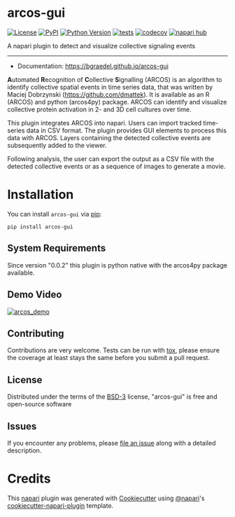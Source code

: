 # arcos-gui

[![License](https://img.shields.io/pypi/l/arcos-gui.svg?color=green)](https://github.com/bgraedel/arcos-gui/raw/main/LICENSE)
[![PyPI](https://img.shields.io/pypi/v/arcos-gui.svg?color=green)](https://pypi.org/project/arcos-gui)
[![Python Version](https://img.shields.io/pypi/pyversions/arcos-gui.svg?color=green)](https://python.org)
[![tests](https://github.com/bgraedel/arcos-gui/workflows/tests/badge.svg)](https://github.com/bgraedel/arcos-gui/actions)
[![codecov](https://codecov.io/gh/bgraedel/arcos-gui/branch/main/graph/badge.svg)](https://codecov.io/gh/bgraedel/arcos-gui)
[![napari hub](https://img.shields.io/endpoint?url=https://api.napari-hub.org/shields/arcos-gui)](https://napari-hub.org/plugins/arcos-gui)

A napari plugin to detect and visualize collective signaling events

----------------------------------
- Documentation: <https://bgraedel.github.io/arcos-gui>

**A**utomated **R**ecognition of **C**ollective **S**ignalling (ARCOS) is an algorithm to identify collective spatial events in time series data,
that was written by Maciej Dobrzynski (https://github.com/dmattek). It is available as an R (ARCOS) and python (arcos4py) package.
ARCOS can identify and visualize collective protein activation in 2- and 3D cell cultures over time.

This plugin integrates ARCOS into napari. Users can import tracked time-series data in CSV format. The plugin
provides GUI elements to process this data with ARCOS. Layers containing the detected collective events are subsequently added to the viewer.

Following analysis, the user can export the output as a CSV file with the detected collective events or as a sequence of images to generate a movie.

# Installation

You can install `arcos-gui` via [pip]:

    pip install arcos-gui

## System Requirements

Since version "0.0.2" this plugin is python native with the arcos4py package available.

## Demo Video

[![arcos_demo](https://img.youtube.com/vi/hG_z_BFcAiQ/0.jpg)](https://www.youtube.com/watch?v=hG_z_BFcAiQ)

## Contributing

Contributions are very welcome. Tests can be run with [tox], please ensure
the coverage at least stays the same before you submit a pull request.

## License

Distributed under the terms of the [BSD-3] license,
"arcos-gui" is free and open-source software

## Issues

If you encounter any problems, please [file an issue] along with a detailed description.

[napari]: https://github.com/napari/napari
[Cookiecutter]: https://github.com/audreyr/cookiecutter
[@napari]: https://github.com/napari
[MIT]: http://opensource.org/licenses/MIT
[BSD-3]: http://opensource.org/licenses/BSD-3-Clause
[GNU GPL v3.0]: http://www.gnu.org/licenses/gpl-3.0.txt
[GNU LGPL v3.0]: http://www.gnu.org/licenses/lgpl-3.0.txt
[Apache Software License 2.0]: http://www.apache.org/licenses/LICENSE-2.0
[Mozilla Public License 2.0]: https://www.mozilla.org/media/MPL/2.0/index.txt
[cookiecutter-napari-plugin]: https://github.com/napari/cookiecutter-napari-plugin

[file an issue]: https://github.com/bgraedel/arcos-gui/issues

[napari]: https://github.com/napari/napari
[tox]: https://tox.readthedocs.io/en/latest/
[pip]: https://pypi.org/project/arcos-gui/
[PyPI]: https://pypi.org/

# Credits

This [napari] plugin was generated with [Cookiecutter] using [@napari]'s [cookiecutter-napari-plugin] template.
